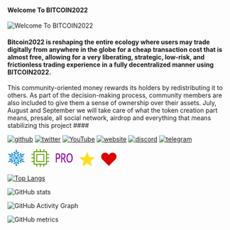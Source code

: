 #### Welcome To BITCOIN2022
![Welcome To BITCOIN2022](https://pbs.twimg.com/profile_banners/1543866796842827777/1657049875/1080x360)






#### Bitcoin2022 is reshaping the entire ecology where users may trade digitally from anywhere in the globe for a cheap transaction cost that is almost free, allowing for a very liberating, strategic, low-risk, and frictionless trading experience in a fully decentralized manner using BITCOIN2022.

This community-oriented money rewards its holders by redistributing it to others. As part of the decision-making process, community members are also included to give them a sense of ownership over their assets. 
July, August and September we will take care of what the token creation part means, presale, all social network, airdrop and everything that means stabilizing this project ####





[<img src='https://cdn.jsdelivr.net/npm/simple-icons@3.0.1/icons/github.svg' alt='github' height='40'>](https://github.com/officebitcoin2022)  [<img src='https://cdn.jsdelivr.net/npm/simple-icons@3.0.1/icons/twitter.svg' alt='twitter' height='40'>](https://twitter.com/bitcoin2022_c)  [<img src='https://cdn.jsdelivr.net/npm/simple-icons@3.0.1/icons/youtube.svg' alt='YouTube' height='40'>](https://www.youtube.com/channel/https://www.youtube.com/channel/UCIaTMLpaN4N8QnfW6xVZhKw)  [<img src='https://cdn.jsdelivr.net/npm/simple-icons@3.0.1/icons/icloud.svg' alt='website' height='40'>](https://bitcoin2022.cash/)  [<img src='https://cdn.jsdelivr.net/npm/simple-icons@3.0.1/icons/discord.svg' alt='discord' height='40'>](https://discord.gg/jurh83xQ)  [<img src='https://cdn.jsdelivr.net/npm/simple-icons@3.0.1/icons/telegram.svg' alt='telegram' height='40'>](https://t.me/OfficialBitcoin2022)  




<a href='https://archiveprogram.github.com/'><img src='https://raw.githubusercontent.com/acervenky/animated-github-badges/master/assets/acbadge.gif' width='40' height='40'></a> <a href='https://docs.github.com/en/developers'><img src='https://raw.githubusercontent.com/acervenky/animated-github-badges/master/assets/devbadge.gif' width='40' height='40'></a> <a href='https://github.com/pricing'><img src='https://raw.githubusercontent.com/acervenky/animated-github-badges/master/assets/pro.gif' width='40' height='40'></a> <a href='https://stars.github.com/'><img src='https://raw.githubusercontent.com/acervenky/animated-github-badges/master/assets/starbadge.gif' width='35' height='35'></a> <a href='https://docs.github.com/en/github/supporting-the-open-source-community-with-github-sponsors'><img src='https://raw.githubusercontent.com/acervenky/animated-github-badges/master/assets/sponsorbadge.gif' width='35' height='35'></a> 

[![Top Langs](https://github-readme-stats.vercel.app/api/top-langs/?username=officebitcoin2022)](https://github.com/anuraghazra/github-readme-stats)

![GitHub stats](https://github-readme-stats.vercel.app/api?username=officebitcoin2022&show_icons=true&count_private=true)  

![GitHub Activity Graph](https://activity-graph.herokuapp.com/graph?username=officebitcoin2022)  

![GitHub metrics](https://metrics.lecoq.io/officebitcoin2022)  

